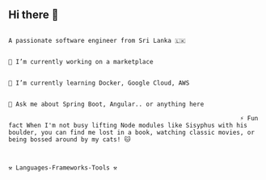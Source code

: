 ## Hi there 👋

<!--
**samodpriyankara/samodpriyankara** is a ✨ _special_ ✨ repository because its `README.md` (this file) appears on your GitHub profile.

Here are some ideas to get you started:

- 🔭 I’m currently working on ...
- 🌱 I’m currently learning ...
- 👯 I’m looking to collaborate on ...
- 🤔 I’m looking for help with ...
- 💬 Ask me about ...
- 📫 How to reach me: ...
- 😄 Pronouns: ...
- ⚡ Fun fact: ...
-->

                                                                                                                                    A passionate software engineer from Sri Lanka 🇱🇰

                                                                                                                🔭 I’m currently working on a marketplace

                                                                                                       🌱 I’m currently learning Docker, Google Cloud, AWS

                                                                                                            💬 Ask me about Spring Boot, Angular.. or anything here

                                                                    ⚡ Fun fact When I'm not busy lifting Node modules like Sisyphus with his boulder, you can find me lost in a book, watching classic movies, or being bossed around by my cats! 🐱

  
                                                                                                                    ⚒️ Languages-Frameworks-Tools ⚒️

 
